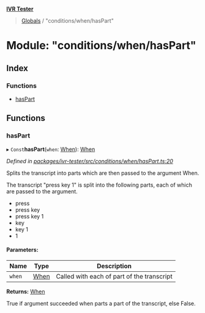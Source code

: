 **[IVR Tester](../README.md)**

> [Globals](../README.md) / "conditions/when/hasPart"

# Module: "conditions/when/hasPart"

## Index

### Functions

* [hasPart](_conditions_when_haspart_.md#haspart)

## Functions

### hasPart

▸ `Const`**hasPart**(`when`: [When](_conditions_when_when_.md#when)): [When](_conditions_when_when_.md#when)

*Defined in [packages/ivr-tester/src/conditions/when/hasPart.ts:20](https://github.com/SketchingDev/ivr-tester/blob/f08915c/packages/ivr-tester/src/conditions/when/hasPart.ts#L20)*

Splits the transcript into parts which are then passed to the argument When.

The transcript "press key 1" is split into the following parts, each of which are
passed to the argument.
  * press
  * press key
  * press key 1
  * key
  * key 1
  * 1

#### Parameters:

Name | Type | Description |
------ | ------ | ------ |
`when` | [When](_conditions_when_when_.md#when) | Called with each of part of the transcript |

**Returns:** [When](_conditions_when_when_.md#when)

True if argument succeeded when parts a part of the transcript, else False.
